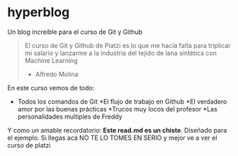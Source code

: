 # hyperblog
Un blog increíble para el curso de Git y Github
> El curso de Git y Github de Platzi es lo que me hacía falta para triplicar mi salario y lanzarme a la industria del tejido de lana sintética con Machine Learning
>* Alfredo Molina 

En este curso vemos de todo:
* Todos los comandos de Git
*El flujo de trabajo en Github
*El verdadero amor por las buenas prácticas
*Trucos muy locos del profesor 
*Las personalidades multiples de Freddy

Y como un amable recordatorio: **Este read.md es un chiste**. Diseñado para el ejemplo. Si llegas acá NO TE LO TOMES EN SERIO y mejor ve a ver el curso de platzi

